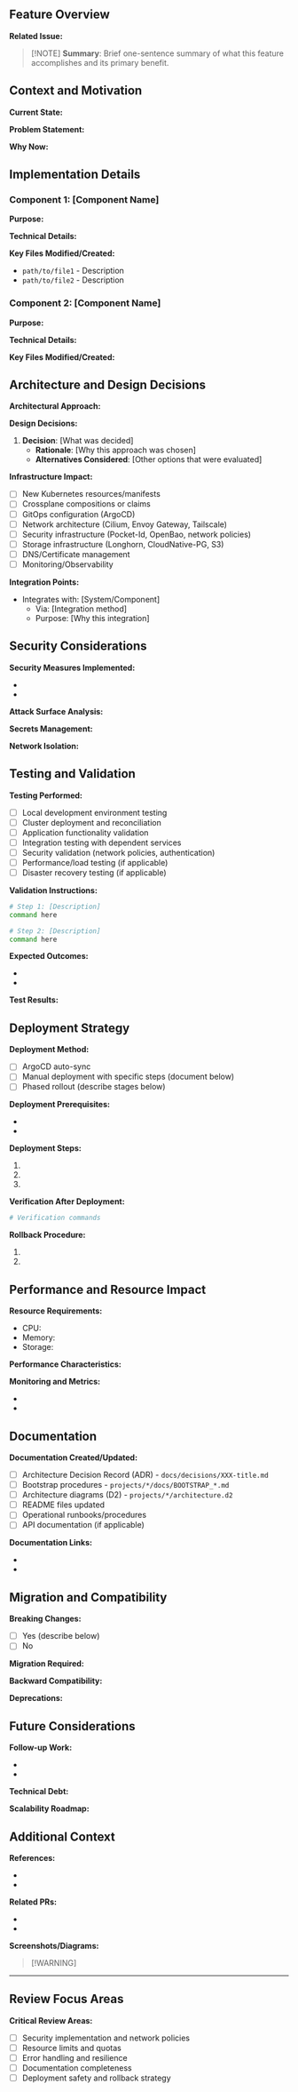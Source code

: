 <!-- Use this template for significant new features or infrastructure additions -->

## Feature Overview

<!-- Provide a comprehensive description of the feature being implemented -->

**Related Issue:** <!-- URL to issue (https://github.com/chezmoidotsh/arcane/issues/123) or #123 -->

> \[!NOTE]
> **Summary**: Brief one-sentence summary of what this feature accomplishes and its primary benefit.

## Context and Motivation

**Current State:**

<!-- Describe the current situation and limitations -->

**Problem Statement:**

<!-- What problem does this feature solve? -->

**Why Now:**

<!-- Why is this feature being implemented at this time? What triggered this work? -->

## Implementation Details

<!-- Provide comprehensive technical details about the implementation -->

### Component 1: \[Component Name]

**Purpose:**

<!-- What does this component do? -->

**Technical Details:**

<!-- Implementation specifics, patterns used, configuration -->

**Key Files Modified/Created:**

<!-- Link to or list the important files -->

* `path/to/file1` - Description
* `path/to/file2` - Description

### Component 2: \[Component Name]

**Purpose:**

**Technical Details:**

**Key Files Modified/Created:**

<!-- Add more component sections as needed -->

## Architecture and Design Decisions

**Architectural Approach:**

<!-- Explain the overall architectural approach and patterns used -->

**Design Decisions:**

<!-- Document key design decisions and their rationale -->

1. **Decision**: \[What was decided]
   * **Rationale**: \[Why this approach was chosen]
   * **Alternatives Considered**: \[Other options that were evaluated]

**Infrastructure Impact:**

<!-- Select all that apply -->

* [ ] New Kubernetes resources/manifests
* [ ] Crossplane compositions or claims
* [ ] GitOps configuration (ArgoCD)
* [ ] Network architecture (Cilium, Envoy Gateway, Tailscale)
* [ ] Security infrastructure (Pocket-Id, OpenBao, network policies)
* [ ] Storage infrastructure (Longhorn, CloudNative-PG, S3)
* [ ] DNS/Certificate management
* [ ] Monitoring/Observability

**Integration Points:**

<!-- How does this integrate with existing systems? -->

* Integrates with: \[System/Component]
  * Via: \[Integration method]
  * Purpose: \[Why this integration]

## Security Considerations

**Security Measures Implemented:**

<!-- Describe security controls, authentication, authorization, encryption, network policies -->

*
*

**Attack Surface Analysis:**

<!-- What new attack vectors does this introduce? How are they mitigated? -->

**Secrets Management:**

<!-- How are secrets handled? OpenBao integration, SOPS encryption, etc. -->

**Network Isolation:**

<!-- Describe network policies, segmentation, access controls -->

## Testing and Validation

**Testing Performed:**

<!-- Comprehensive testing documentation -->

* [ ] Local development environment testing
* [ ] Cluster deployment and reconciliation
* [ ] Application functionality validation
* [ ] Integration testing with dependent services
* [ ] Security validation (network policies, authentication)
* [ ] Performance/load testing (if applicable)
* [ ] Disaster recovery testing (if applicable)

**Validation Instructions:**

<!-- Step-by-step instructions for reviewers to validate the feature -->

```bash
# Step 1: [Description]
command here

# Step 2: [Description]
command here
```

**Expected Outcomes:**

<!-- What should reviewers observe after deployment? -->

*
*

**Test Results:**

<!-- Document test results, screenshots, logs, or metrics -->

## Deployment Strategy

**Deployment Method:**

* [ ] ArgoCD auto-sync
* [ ] Manual deployment with specific steps (document below)
* [ ] Phased rollout (describe stages below)

**Deployment Prerequisites:**

<!-- What must be in place before deployment? -->

*
*

**Deployment Steps:**

<!-- For non-automated deployments, provide detailed steps -->

1.
2.
3.

**Verification After Deployment:**

<!-- How to verify successful deployment -->

```bash
# Verification commands
```

**Rollback Procedure:**

<!-- Detailed rollback steps if deployment fails -->

1.
2.

## Performance and Resource Impact

**Resource Requirements:**

<!-- CPU, memory, storage requirements for new components -->

* CPU:
* Memory:
* Storage:

**Performance Characteristics:**

<!-- Expected latency, throughput, scale limits -->

**Monitoring and Metrics:**

<!-- What metrics should be monitored? -->

*
*

## Documentation

**Documentation Created/Updated:**

* [ ] Architecture Decision Record (ADR) - `docs/decisions/XXX-title.md`
* [ ] Bootstrap procedures - `projects/*/docs/BOOTSTRAP_*.md`
* [ ] Architecture diagrams (D2) - `projects/*/architecture.d2`
* [ ] README files updated
* [ ] Operational runbooks/procedures
* [ ] API documentation (if applicable)

**Documentation Links:**

<!-- Provide links to related documentation -->

*
*

## Migration and Compatibility

**Breaking Changes:**

* [ ] Yes (describe below)
* [ ] No

**Migration Required:**

<!-- If yes, describe the migration process -->

**Backward Compatibility:**

<!-- How does this affect existing deployments/configurations? -->

**Deprecations:**

<!-- Does this deprecate any existing functionality? -->

## Future Considerations

**Follow-up Work:**

<!-- Related work that should be done in future PRs -->

*
*

**Technical Debt:**

<!-- Any technical debt introduced or addressed? -->

**Scalability Roadmap:**

<!-- How can this be scaled or improved in the future? -->

## Additional Context

**References:**

<!-- External documentation, blog posts, relevant research -->

*
*

**Related PRs:**

<!-- Link to related or dependent PRs -->

*
*

**Screenshots/Diagrams:**

<!-- Visual aids, architecture diagrams, UI screenshots -->

> \[!WARNING]
>
> <!-- Add any warnings about known limitations, risks, or required manual steps -->

***

## Review Focus Areas

<!-- Guide reviewers on what to focus on -->

**Critical Review Areas:**

* [ ] Security implementation and network policies
* [ ] Resource limits and quotas
* [ ] Error handling and resilience
* [ ] Documentation completeness
* [ ] Deployment safety and rollback strategy
